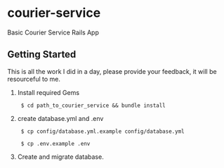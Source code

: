 # courier-service
Basic Courier Service Rails App


## Getting Started
This is all the work I did in a day, please provide your feedback, it will be resourceful to me.

1. Install required Gems

        $ cd path_to_courier_service && bundle install

2. create database.yml and .env

        $ cp config/database.yml.example config/database.yml

        $ cp .env.example .env

3. Create and migrate database.